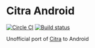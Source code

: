 # Citra Android
[![Circle CI](https://circleci.com/gh/Kloen/citra-android.svg?style=svg)](https://circleci.com/gh/Kloen/citra-android)
[![Build status](https://ci.appveyor.com/api/projects/status/d7vjd4jk4dpy92i3/branch/master?svg=true)](https://ci.appveyor.com/project/Kloen/citra-android/branch/master)

Unofficial port of [Citra](https://github.com/citra-emu/citra) to Android
